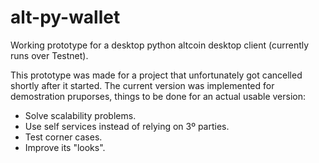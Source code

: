 # alt-py-wallet

Working prototype for a desktop python altcoin desktop client (currently runs over Testnet).

This prototype was made for a project that unfortunately got cancelled shortly after it started. The current version
was implemented for demostration pruporses, things to be done for an actual usable version:

  * Solve scalability problems.
  * Use self services instead of relying on 3º parties.
  * Test corner cases.
  * Improve its "looks".
